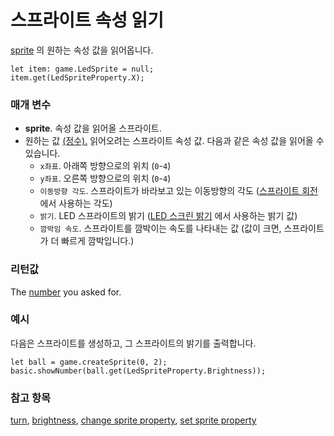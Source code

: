 # 스프라이트 속성 읽기

[sprite](/reference/game/create-sprite) 의 원하는 속성 값을 읽어옵니다.

```sig
let item: game.LedSprite = null;
item.get(LedSpriteProperty.X);
```

### 매개 변수

* **sprite**. 속성 값을 읽어올 스프라이트.
* 원하는 값 [(정수).](/reference/types/number) 읽어오려는 스프라이트 속성 값. 다음과 같은 속성 값을 읽어올 수 있습니다. 
    * `x좌표`. 아래쪽 방향으로의 위치 (`0`-`4`)
    * `y좌표`. 오른쪽 방향으로의 위치 (`0`-`4`)
    * `이동방향 각도`. 스프라이트가 바라보고 있는 이동방향의 각도 ([스프라이트 회전](/reference/game/turn) 에서 사용하는 각도)
    * `밝기`. LED 스프라이트의 밝기 ([LED 스크린 밝기](/reference/led/brightness) 에서 사용하는 밝기 값)
    * `깜박임 속도`. 스프라이트를 깜박이는 속도를 나타내는 값 (값이 크면, 스프라이트가 더 빠르게 깜박입니다.)

### 리턴값

The [number](/reference/types/number) you asked for.

### 예시

다음은 스프라이트를 생성하고, 그 스프라이트의 밝기를 출력합니다.

```blocks
let ball = game.createSprite(0, 2);
basic.showNumber(ball.get(LedSpriteProperty.Brightness));
```

### 참고 항목

[turn](/reference/game/turn), [brightness](/reference/led/brightness), [change sprite property](/reference/game/change-sprite-property), [set sprite property](/reference/game/set-sprite-property)